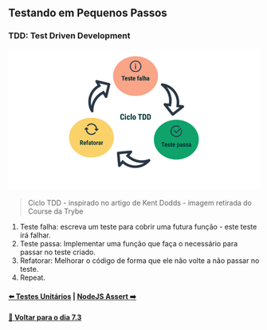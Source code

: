 ## Testando em Pequenos Passos

### TDD: Test Driven Development

![Diagrama do TDD](diagramatdd.png)
> Ciclo TDD - inspirado no artigo de Kent Dodds - imagem retirada do Course da Trybe

1) Teste falha: escreva um teste para cobrir uma futura função - este teste irá falhar.
2) Teste passa: Implementar uma função que faça o necessário para passar no teste criado.
3) Refatorar: Melhorar o código de forma que ele não volte a não passar no teste.
4) Repeat.

#### [:arrow_left: Testes Unitários](./testes-unitarios.md#testes-unitários) | [NodeJS Assert :arrow_right:](./nodejs-assert.md#nodejs-assert)

#### [:date: Voltar para o dia 7.3](../README.md#73-javascript-es6---fluxos-de-exceção-e-objetos)
